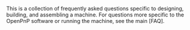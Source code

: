 This is a collection of frequently asked questions specific to designing, building, and assembling a machine. For questions more specific to the OpenPnP software or running the machine, see the main [FAQ].

